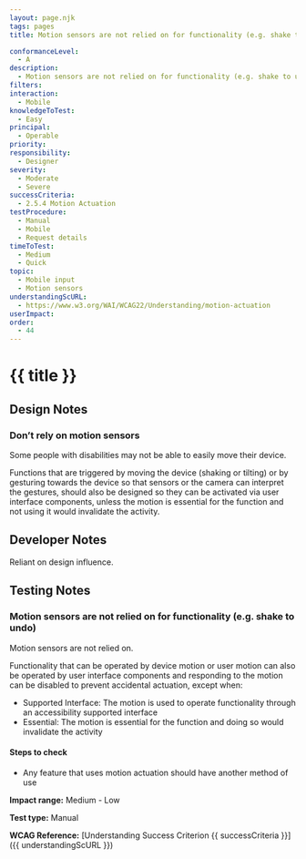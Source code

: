 ```yaml
---
layout: page.njk
tags: pages
title: Motion sensors are not relied on for functionality (e.g. shake to undo)

conformanceLevel:
  - A
description:
  - Motion sensors are not relied on for functionality (e.g. shake to undo)
filters:
interaction:
  - Mobile
knowledgeToTest:
  - Easy
principal:
  - Operable
priority:
responsibility:
  - Designer
severity:
  - Moderate
  - Severe
successCriteria:
  - 2.5.4 Motion Actuation
testProcedure:
  - Manual
  - Mobile
  - Request details
timeToTest:
  - Medium
  - Quick
topic:
  - Mobile input
  - Motion sensors
understandingScURL:
  - https://www.w3.org/WAI/WCAG22/Understanding/motion-actuation
userImpact:
order:
  - 44
---
```


# {{ title }}

## Design Notes

### Don’t rely on motion sensors

Some people with disabilities may not be able to easily move their device.

Functions that are triggered by moving the device (shaking or tilting) or by gesturing towards the device so that sensors or the camera can interpret the gestures, should also be designed so they can be activated via user interface components, unless the motion is essential for the function and not using it would invalidate the activity.

## Developer Notes

Reliant on design influence.

## Testing Notes

### Motion sensors are not relied on for functionality (e.g. shake to undo)

Motion sensors are not relied on.

Functionality that can be operated by device motion or user motion can also be operated by user interface components and responding to the motion can be disabled to prevent accidental actuation, except when:

- Supported Interface: The motion is used to operate functionality through an accessibility supported interface
- Essential: The motion is essential for the function and doing so would invalidate the activity

#### Steps to check

- Any feature that uses motion actuation should have another method of use

**Impact range:** Medium - Low

**Test type:** Manual

**WCAG Reference:** [Understanding Success Criterion {{ successCriteria }}]({{ understandingScURL }})
